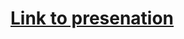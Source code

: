 # <a href="https://docs.google.com/presentation/d/1T227YqSrjHCL8wNGLhfY2giPp4wuanAc/edit?usp=drive_link&ouid=111495903765110507080&rtpof=true&sd=true">Link to presenation</a>
